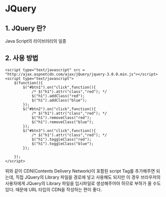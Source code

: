 # JQuery #
## 1. JQuery 란? ##
Java Script의 라이브러리의 일종

## 2. 사용 방법 ##
```
<script type="text/javascript" src = "http://ajax.aspnetcdn.com/ajax/jQuery/jquery-3.0.0.min.js"></script>
<script type="text/javascript">
	$(function(){
		$("#btn1").on("click",function(){
			/* $("h1").attr("class","red"); */
			$("h1").addClass("red");
			$("h1").addClass("blue");
		});
		$("#btn2").on("click",function(){
			/* $("h1").attr("class","red"); */
			$("h1").removeClass("red");
			$("h1").removeClass("blue");
		});
		$("#btn3").on("click",function(){
			/* $("h1").attr("class","red"); */
			$("h1").toggleClass("red");
			$("h1").toggleClass("blue");
		});
		
	});
</script>
```
위와 같이 CDN(Contents Delivery Network)이 포함된 script Tag를 추가해주면 되는데, 직접 JQuery의 Library 파일을 경로에 넣고 사용해도 되지만
이 경우 브라우저의 사용자에게 JQuery의 Library 파일을 임시파일로 생성해주어야 하므로 부하가 올 수도 있다.
때문에 URL 타입의 CDN을 작성하는 편이 좋다.
